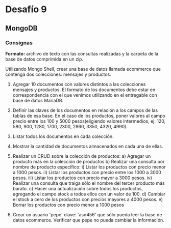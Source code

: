 # Desafío 9

## MongoDB

### Consignas

**Formato:** archivo de texto con las consultas realizadas y la carpeta de la base de datos comprimida en un zip. 

Utilizando Mongo Shell, crear una base de datos llamada ecommerce que contenga dos colecciones: mensajes y productos.


1) Agregar 10 documentos con valores distintos a las colecciones mensajes y productos. El formato de los documentos debe estar en correspondencia con el que venimos utilizando en el entregable con base de datos MariaDB.

2) Definir las claves de los documentos en relación a los campos de las tablas de esa base. En el caso de los productos, poner valores al campo precio entre los 100 y 5000 pesos(eligiendo valores intermedios, ej: 120, 580, 900, 1280, 1700, 2300, 2860, 3350, 4320, 4990). 

3) Listar todos los documentos en cada colección.

4) Mostrar la cantidad de documentos almacenados en cada una de ellas.

5) Realizar un CRUD sobre la colección de productos:
    a) Agregar un producto más en la colección de productos 
    b) Realizar una consulta por nombre de producto específico:
         i)   Listar los productos con precio menor a 1000 pesos.
         ii)  Listar los productos con precio entre los 1000 a 3000 pesos.
         iii) Listar los productos con precio mayor a 3000 pesos.
          iv) Realizar una consulta que traiga sólo el nombre del tercer producto más barato.
    c) Hacer una actualización sobre todos los productos, agregando el campo stock a todos ellos con un valor de 100.
    d) Cambiar el stock a cero de los productos con precios mayores a      4000  pesos. 
    e) Borrar los productos con precio menor a 1000 pesos 
6) Crear un usuario 'pepe' clave: 'asd456' que sólo pueda leer la base de datos ecommerce. Verificar que pepe no pueda cambiar la información.
